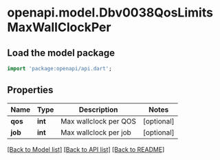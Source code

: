 # openapi.model.Dbv0038QosLimitsMaxWallClockPer

## Load the model package
```dart
import 'package:openapi/api.dart';
```

## Properties
Name | Type | Description | Notes
------------ | ------------- | ------------- | -------------
**qos** | **int** | Max wallclock per QOS | [optional] 
**job** | **int** | Max wallclock per job | [optional] 

[[Back to Model list]](../README.md#documentation-for-models) [[Back to API list]](../README.md#documentation-for-api-endpoints) [[Back to README]](../README.md)



